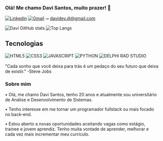 
### Olá! Me chamo Davi Santos, muito prazer! 🤝


[![Linkedin](https://img.shields.io/badge/LinkedIn-0077B5?style=for-the-badge&logo=linkedin&logoColor=white)](https://www.linkedin.com/in/djsantos7/)
[![Gmail](https://img.shields.io/badge/Gmail-D14836?style=for-the-badge&logo=gmail&logoColor=white
)](mailto:davidev.dj@gmail.com)
⭢ davidev.dj@gmail.com


![Davi GitHub stats](https://github-readme-stats.vercel.app/api?username=djsantos7&show_icons=true&theme=dark)
![Top Langs](https://github-readme-stats.vercel.app/api/top-langs/?username=djsantos7&hide_progress=true&theme=dark)


## Tecnologias

<div>
<img align= "center" alt="HTML5" src="https://img.shields.io/badge/HTML5-E34F26?style=for-the-badge&logo=html5&logoColor=white"/>
<img align= "center" alt="CSS3" src="https://img.shields.io/badge/CSS3-1572B6?style=for-the-badge&logo=css3&logoColor=white"/>
<img align= "center" alt="JAVASCRIPT" src="https://img.shields.io/badge/JavaScript-323330?style=for-the-badge&logo=javascript&logoColor=F7DF1E"/>
<img align= "center" alt="PYTHON" src="https://img.shields.io/badge/Python-3776AB?style=for-the-badge&logo=python&logoColor=white"/>
<img align= "center" alt="DELPHI RAD STUDIO" src="https://img.shields.io/badge/Delphi_RAD_Studio-B22222?style=for-the-badge&logo=delphi&logoColor=white"/>
</div></br>
"Cada sonho que você deixa para trás é um pedaço do seu futuro que deixa de existir." -Steve Jobs</br>

### Sobre mim
• Olá, me chamo Davi Santos, tenho 20 anos e atualmente sou universitário de Análise e Desenvolvimento de Sistemas.

• Tenho interesse em me tornar um programador fullstack ou mais focado no back-end.

• Estou aberto a novas oportunidades aceitando vagas como estágio, trainee e jovem aprendiz.
Tenho muita vontade de aprender, melhorar e cada vez mais incrementar meu currículo.









